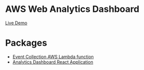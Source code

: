 # AWS Web Analytics Dashboard

[Live Demo](http://aws-web-analytics-dashboard.s3-website-us-east-1.amazonaws.com/)

# Packages

- [Event Collection AWS Lambda function](./event-collection)
- [Analytics Dashboard React Application](./analytics-dashboard)